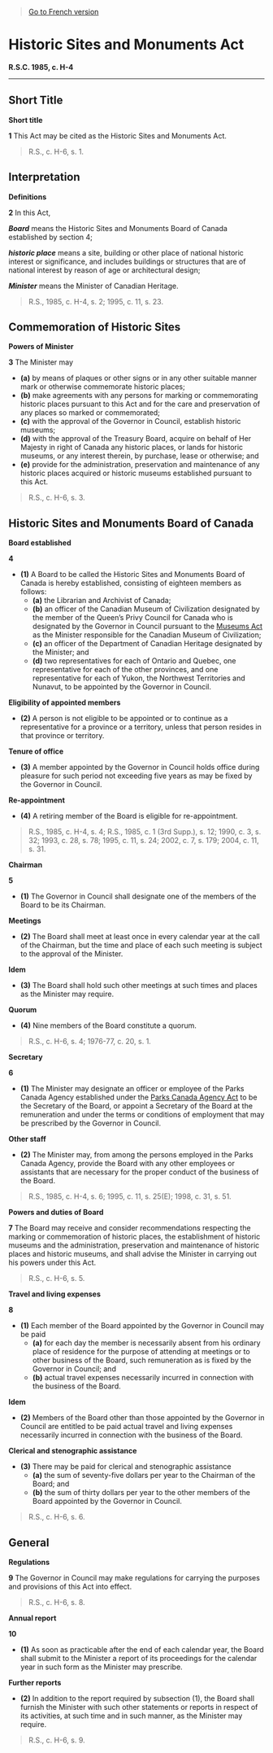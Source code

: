 > [Go to French version](/fr/Lois/Lois%20révisées%20du%20Canada/H/H-4.md)

# Historic Sites and Monuments Act

**R.S.C. 1985, c. H-4**


----------



## Short Title



**Short title**

**1** This Act may be cited as the Historic Sites and Monuments Act.
> R.S., c. H-6, s. 1.





## Interpretation



**Definitions**

**2** In this Act,

***Board*** means the Historic Sites and Monuments Board of Canada established by section 4;

***historic place*** means a site, building or other place of national historic interest or significance, and includes buildings or structures that are of national interest by reason of age or architectural design;

***Minister*** means the Minister of Canadian Heritage.
> R.S., 1985, c. H-4, s. 2; 1995, c. 11, s. 23.





## Commemoration of Historic Sites



**Powers of Minister**

**3** The Minister may
- **(a)** by means of plaques or other signs or in any other suitable manner mark or otherwise commemorate historic places;
- **(b)** make agreements with any persons for marking or commemorating historic places pursuant to this Act and for the care and preservation of any places so marked or commemorated;
- **(c)** with the approval of the Governor in Council, establish historic museums;
- **(d)** with the approval of the Treasury Board, acquire on behalf of Her Majesty in right of Canada any historic places, or lands for historic museums, or any interest therein, by purchase, lease or otherwise; and
- **(e)** provide for the administration, preservation and maintenance of any historic places acquired or historic museums established pursuant to this Act.
> R.S., c. H-6, s. 3.





## Historic Sites and Monuments Board of Canada



**Board established**

**4** 

- **(1)** A Board to be called the Historic Sites and Monuments Board of Canada is hereby established, consisting of eighteen members as follows:
	- **(a)** the Librarian and Archivist of Canada;
	- **(b)** an officer of the Canadian Museum of Civilization designated by the member of the Queen’s Privy Council for Canada who is designated by the Governor in Council pursuant to the [Museums Act](/en/Acts/Statutes%20of%20Canada/1990/c.%203.md) as the Minister responsible for the Canadian Museum of Civilization;
	- **(c)** an officer of the Department of Canadian Heritage designated by the Minister; and
	- **(d)** two representatives for each of Ontario and Quebec, one representative for each of the other provinces, and one representative for each of Yukon, the Northwest Territories and Nunavut, to be appointed by the Governor in Council.

**Eligibility of appointed members**

- **(2)** A person is not eligible to be appointed or to continue as a representative for a province or a territory, unless that person resides in that province or territory.

**Tenure of office**

- **(3)** A member appointed by the Governor in Council holds office during pleasure for such period not exceeding five years as may be fixed by the Governor in Council.

**Re-appointment**

- **(4)** A retiring member of the Board is eligible for re-appointment.
> R.S., 1985, c. H-4, s. 4; R.S., 1985, c. 1 (3rd Supp.), s. 12; 1990, c. 3, s. 32; 1993, c. 28, s. 78; 1995, c. 11, s. 24; 2002, c. 7, s. 179; 2004, c. 11, s. 31.





**Chairman**

**5** 

- **(1)** The Governor in Council shall designate one of the members of the Board to be its Chairman.

**Meetings**

- **(2)** The Board shall meet at least once in every calendar year at the call of the Chairman, but the time and place of each such meeting is subject to the approval of the Minister.

**Idem**

- **(3)** The Board shall hold such other meetings at such times and places as the Minister may require.

**Quorum**

- **(4)** Nine members of the Board constitute a quorum.
> R.S., c. H-6, s. 4; 1976-77, c. 20, s. 1.





**Secretary**

**6** 

- **(1)** The Minister may designate an officer or employee of the Parks Canada Agency established under the [Parks Canada Agency Act](/en/Acts/Statutes%20of%20Canada/1998/c.%2031.md) to be the Secretary of the Board, or appoint a Secretary of the Board at the remuneration and under the terms or conditions of employment that may be prescribed by the Governor in Council.

**Other staff**

- **(2)** The Minister may, from among the persons employed in the Parks Canada Agency, provide the Board with any other employees or assistants that are necessary for the proper conduct of the business of the Board.
> R.S., 1985, c. H-4, s. 6; 1995, c. 11, s. 25(E); 1998, c. 31, s. 51.





**Powers and duties of Board**

**7** The Board may receive and consider recommendations respecting the marking or commemoration of historic places, the establishment of historic museums and the administration, preservation and maintenance of historic places and historic museums, and shall advise the Minister in carrying out his powers under this Act.
> R.S., c. H-6, s. 5.





**Travel and living expenses**

**8** 

- **(1)** Each member of the Board appointed by the Governor in Council may be paid
	- **(a)** for each day the member is necessarily absent from his ordinary place of residence for the purpose of attending at meetings or to other business of the Board, such remuneration as is fixed by the Governor in Council; and
	- **(b)** actual travel expenses necessarily incurred in connection with the business of the Board.

**Idem**

- **(2)** Members of the Board other than those appointed by the Governor in Council are entitled to be paid actual travel and living expenses necessarily incurred in connection with the business of the Board.

**Clerical and stenographic assistance**

- **(3)** There may be paid for clerical and stenographic assistance
	- **(a)** the sum of seventy-five dollars per year to the Chairman of the Board; and
	- **(b)** the sum of thirty dollars per year to the other members of the Board appointed by the Governor in Council.
> R.S., c. H-6, s. 6.





## General



**Regulations**

**9** The Governor in Council may make regulations for carrying the purposes and provisions of this Act into effect.
> R.S., c. H-6, s. 8.





**Annual report**

**10** 

- **(1)** As soon as practicable after the end of each calendar year, the Board shall submit to the Minister a report of its proceedings for the calendar year in such form as the Minister may prescribe.

**Further reports**

- **(2)** In addition to the report required by subsection (1), the Board shall furnish the Minister with such other statements or reports in respect of its activities, at such time and in such manner, as the Minister may require.
> R.S., c. H-6, s. 9.



